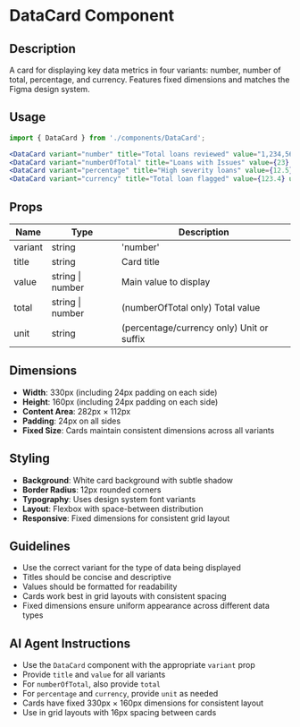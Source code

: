 # DataCard Component

## Description
A card for displaying key data metrics in four variants: number, number of total, percentage, and currency. Features fixed dimensions and matches the Figma design system.

## Usage

```jsx
import { DataCard } from './components/DataCard';

<DataCard variant="number" title="Total loans reviewed" value="1,234,567" />
<DataCard variant="numberOfTotal" title="Loans with Issues" value={23} total={100} />
<DataCard variant="percentage" title="High severity loans" value={12.5} unit="%" />
<DataCard variant="currency" title="Total loan flagged" value={123.4} unit="Million USD" />
```

## Props
| Name    | Type            | Description                                      |
|---------|-----------------|--------------------------------------------------|
| variant | string          | 'number' | 'numberOfTotal' | 'percentage' | 'currency' |
| title   | string          | Card title                                       |
| value   | string \| number| Main value to display                            |
| total   | string \| number| (numberOfTotal only) Total value                 |
| unit    | string          | (percentage/currency only) Unit or suffix        |

## Dimensions
- **Width**: 330px (including 24px padding on each side)
- **Height**: 160px (including 24px padding on each side)  
- **Content Area**: 282px × 112px
- **Padding**: 24px on all sides
- **Fixed Size**: Cards maintain consistent dimensions across all variants

## Styling
- **Background**: White card background with subtle shadow
- **Border Radius**: 12px rounded corners
- **Typography**: Uses design system font variants
- **Layout**: Flexbox with space-between distribution
- **Responsive**: Fixed dimensions for consistent grid layout

## Guidelines
- Use the correct variant for the type of data being displayed
- Titles should be concise and descriptive
- Values should be formatted for readability
- Cards work best in grid layouts with consistent spacing
- Fixed dimensions ensure uniform appearance across different data types

## AI Agent Instructions
- Use the `DataCard` component with the appropriate `variant` prop
- Provide `title` and `value` for all variants
- For `numberOfTotal`, also provide `total`
- For `percentage` and `currency`, provide `unit` as needed
- Cards have fixed 330px × 160px dimensions for consistent layout
- Use in grid layouts with 16px spacing between cards 